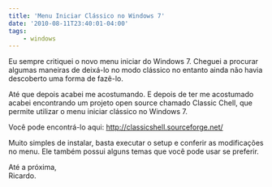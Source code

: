 ```yaml
---
title: 'Menu Iniciar Clássico no Windows 7'
date: '2010-08-11T23:40:01-04:00'
tags:
    - windows
---
```


Eu sempre critiquei o novo menu iniciar do Windows 7. Cheguei a procurar algumas maneiras de deixá-lo no modo clássico no entanto ainda não havia descoberto uma forma de fazê-lo.

Até que depois acabei me acostumando. E depois de ter me acostumado acabei encontrando um projeto open source chamado Classic Chell, que permite utilizar o menu iniciar clássico no Windows 7.

Você pode encontrá-lo aqui: <http://classicshell.sourceforge.net/>

Muito simples de instalar, basta executar o setup e conferir as modificações no menu. Ele também possui alguns temas que você pode usar se preferir.

Até a próxima,  
Ricardo.

